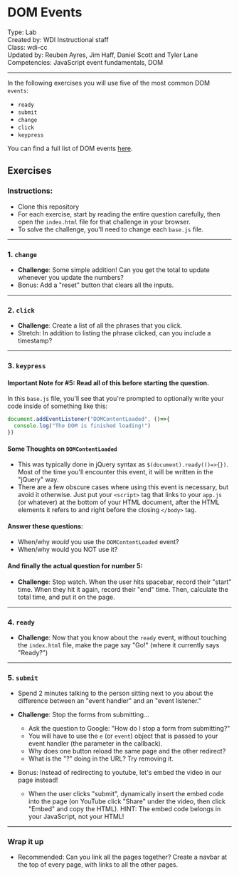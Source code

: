 # DOM Events
Type: Lab<br>
Created by: WDI Instructional staff<br>
Class: wdi-cc<br>
Updated by: Reuben Ayres, Jim Haff, Daniel Scott and Tyler Lane<br>
Competencies: JavaScript event fundamentals, DOM

---

In the following exercises you will use five of the most common DOM `events`: 
  - `ready`
  - `submit`
  - `change`
  - `click`
  - `keypress`

You can find a full list of DOM events [here](https://developer.mozilla.org/en-US/docs/Web/Events).

## Exercises

### Instructions:
  - Clone this repository
  - For each exercise, start by reading the entire question carefully, then open the `index.html` file for that challenge in your browser.
  - To solve the challenge, you'll need to change each `base.js` file.

---

### 1. `change`
- **Challenge**: Some simple addition! Can you get the total to update whenever you update the numbers?
- Bonus: Add a "reset" button that clears all the inputs.

---

### 2. `click`
- **Challenge**: Create a list of all the phrases that you click.
- Stretch: In addition to listing the phrase clicked, can you include a timestamp?
---

### 3. `keypress`
#### Important Note for #5: Read all of this before starting the question. 
In this `base.js` file, you'll see that you're prompted to optionally write your code inside of something like this:
```javascript
document.addEventListener("DOMContentLoaded", ()=>{
  console.log("The DOM is finished loading!")
})
```
#### Some Thoughts on `DOMContentLoaded`
  - This was typically done in jQuery syntax as `$(document).ready(()=>{})`. Most of the time you'll encounter this event, it will be written in the "jQuery" way.
  - There are a few obscure cases where using this event is necessary, but avoid it otherwise. Just put your `<script>` tag that links to your `app.js` (or whatever) at the bottom of your HTML document, after the HTML elements it refers to and right before the closing `</body>` tag.

####  Answer these questions:
  - When/why _would_ you use the `DOMContentLoaded` event?
  - When/why would you NOT use it?

#### And finally the actual question for number 5: 
- **Challenge**: Stop watch. When the user hits spacebar, record their "start" time. When they  hit it again, record their "end" time. Then, calculate the total time, and put it on the page.

---

### 4. `ready`

- **Challenge**: Now that you know about the `ready` event, without touching the `index.html` file, make the page say "Go!" (where it currently says "Ready?")

---

### 5. `submit`
  - Spend 2 minutes talking to the person sitting next to you about the difference between an "event handler" and an "event listener."

- **Challenge**: Stop the forms from submitting...
    + Ask the question to Google: "How do I stop a form from submitting?"
    + You will have to use the `e` (or `event`) object that is passed to your event handler (the parameter in the callback).
    + Why does one button reload the same page and the other redirect?
    + What is the "?" doing in the URL? Try removing it.

- Bonus: Instead of redirecting to youtube, let's embed the video in our page instead!
    - When the user clicks "submit", dynamically insert the embed code into the page (on YouTube click "Share" under the video, then click "Embed" and copy the HTML). HINT: The embed code belongs in your JavaScript, not your HTML!

---
### Wrap it up
- Recommended: Can you link all the pages together? Create a navbar at the top of every page, with links to all the other pages.

